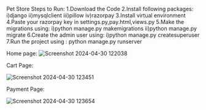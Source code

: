 Pet Store
Steps to Run:
1.Download the Code
2.Install following packages:
 i)django
 ii)mysqlclient
 iii)pillow
 iv)razorpay
3.Install virtual environment
4.Paste your razorpay key in settings.py,pay.html,views.py
5.Make the migrations using:
 i)python manage.py makemigrations
 ii)python manage.py migrate
6.Create the admin user using:
 i)python manage.py createsuperuser
7.Run the project using : python manage.py runserver


Home page:
 ![Screenshot 2024-04-30 122038](https://github.com/Rushikeshthokale/PetStore/assets/87907210/7a6964fd-f7e5-496c-9c59-afd7a6224c68)

 Cart Page:
 
![Screenshot 2024-04-30 123451](https://github.com/Rushikeshthokale/PetStore/assets/87907210/72670b84-3d19-4255-a62d-022f3cf6b32b)

Payment Page:

![Screenshot 2024-04-30 123654](https://github.com/Rushikeshthokale/PetStore/assets/87907210/e89a9ef4-44ef-425f-877e-20cedfc9f04b)
